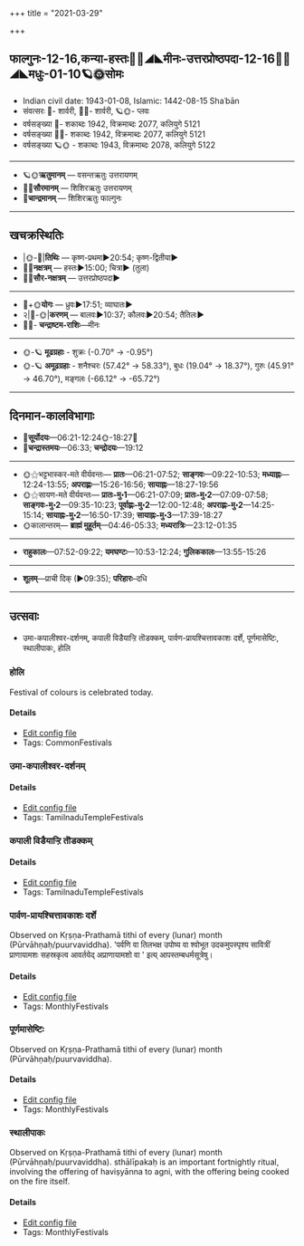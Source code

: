 +++
title = "2021-03-29"

+++
## फाल्गुनः-12-16,कन्या-हस्तः🌛🌌◢◣मीनः-उत्तरप्रोष्ठपदा-12-16🌌🌞◢◣मधुः-01-10🪐🌞सोमः
- Indian civil date: 1943-01-08, Islamic: 1442-08-15 Shaʿbān
- संवत्सरः 🌛- शार्वरी, 🌌🌞- शार्वरी, 🪐🌞- प्लवः
- वर्षसङ्ख्या 🌛- शकाब्दः 1942, विक्रमाब्दः 2077, कलियुगे 5121
- वर्षसङ्ख्या 🌌🌞- शकाब्दः 1942, विक्रमाब्दः 2077, कलियुगे 5121
- वर्षसङ्ख्या 🪐🌞 - शकाब्दः 1943, विक्रमाब्दः 2078, कलियुगे 5122
___________________
- 🪐🌞**ऋतुमानम्** — वसन्तऋतुः उत्तरायणम्
- 🌌🌞**सौरमानम्** — शिशिरऋतुः उत्तरायणम्
- 🌛**चान्द्रमानम्** — शिशिरऋतुः फाल्गुनः
___________________


## खचक्रस्थितिः
- |🌞-🌛|**तिथिः** — कृष्ण-प्रथमा►20:54; कृष्ण-द्वितीया►  
- 🌌🌛**नक्षत्रम्** — हस्तः►15:00; चित्रा► (तुला)  
- 🌌🌞**सौर-नक्षत्रम्** — उत्तरप्रोष्ठपदा►  
___________________
- 🌛+🌞**योगः** — ध्रुवः►17:51; व्याघातः►  
- २|🌛-🌞|**करणम्** — बालवः►10:37; कौलवः►20:54; तैतिलः►  
- 🌌🌛- **चन्द्राष्टम-राशिः**—मीनः  
___________________
- 🌞-🪐 **मूढग्रहाः** - शुक्रः (-0.70° → -0.95°)
- 🌞-🪐 **अमूढग्रहाः** - शनैश्चरः (57.42° → 58.33°), बुधः (19.04° → 18.37°), गुरुः (45.91° → 46.70°), मङ्गलः (-66.12° → -65.72°)
___________________


## दिनमान-कालविभागाः
- 🌅**सूर्योदयः**—06:21-12:24🌞️-18:27🌇  
- 🌛**चन्द्रास्तमयः**—06:33; **चन्द्रोदयः**—19:12  
___________________
- 🌞⚝भट्टभास्कर-मते वीर्यवन्तः— **प्रातः**—06:21-07:52; **साङ्गवः**—09:22-10:53; **मध्याह्नः**—12:24-13:55; **अपराह्णः**—15:26-16:56; **सायाह्नः**—18:27-19:56  
- 🌞⚝सायण-मते वीर्यवन्तः— **प्रातः-मु॰1**—06:21-07:09; **प्रातः-मु॰2**—07:09-07:58; **साङ्गवः-मु॰2**—09:35-10:23; **पूर्वाह्णः-मु॰2**—12:00-12:48; **अपराह्णः-मु॰2**—14:25-15:14; **सायाह्नः-मु॰2**—16:50-17:39; **सायाह्नः-मु॰3**—17:39-18:27  
- 🌞कालान्तरम्— **ब्राह्मं मुहूर्तम्**—04:46-05:33; **मध्यरात्रिः**—23:12-01:35  
___________________
- **राहुकालः**—07:52-09:22; **यमघण्टः**—10:53-12:24; **गुलिककालः**—13:55-15:26  
___________________
- **शूलम्**—प्राची दिक् (►09:35); **परिहारः**–दधि  
___________________

## उत्सवाः
- उमा-कपालीश्वर-दर्शनम्, कपाली विडैयाऱ्ऱि तॊडक्कम्, पार्वण-प्रायश्चित्तावकाशः दर्शे, पूर्णमासेष्टिः, स्थालीपाकः, होलि
### होलि

Festival of colours is celebrated today.

#### Details
- [Edit config file](https://github.com/jyotisham/adyatithi/blob/master/general/relative_event/hOlikA-pUrNimA/offset__01/hOli.toml)
- Tags: CommonFestivals


### उमा-कपालीश्वर-दर्शनम्



#### Details
- [Edit config file](https://github.com/jyotisham/adyatithi/blob/master/temples/Tamil/relative_event/kar2pagAmbAL%E2%80%93kapAlIzvarar_tirukkalyANam/offset__01/kapAlI_umA-mahEzvara_darican2am.toml)
- Tags: TamilnaduTempleFestivals


### कपाली विडैयाऱ्ऱि तॊडक्कम्



#### Details
- [Edit config file](https://github.com/jyotisham/adyatithi/blob/master/temples/Tamil/relative_event/kar2pagAmbAL%E2%80%93kapAlIzvarar_tirukkalyANam/offset__01/kapAlI_viDaiyAr2r2i_toDakkam.toml)
- Tags: TamilnaduTempleFestivals


### पार्वण-प्रायश्चित्तावकाशः दर्शे

Observed on Kṛṣṇa-Prathamā tithi of every (lunar) month (Pūrvāhṇaḥ/puurvaviddha). 'पर्वणि वा तिलभक्ष उपोष्य वा श्वोभूत उदकमुपस्पृश्य सावित्रीं प्राणायामशः सहस्रकृत्व आवर्तयेद् अप्राणायामशो वा ' इत्य् आपस्तम्बधर्मसूत्रेषु।

#### Details
- [Edit config file](https://github.com/jyotisham/adyatithi/blob/master/gRhya/Apastamba/lunar_month/tithi/00/16/pArvaNa-prAyashcittAvakAshaH_16.toml)
- Tags: MonthlyFestivals


### पूर्णमासेष्टिः

Observed on Kṛṣṇa-Prathamā tithi of every (lunar) month (Pūrvāhṇaḥ/puurvaviddha). 

#### Details
- [Edit config file](https://github.com/jyotisham/adyatithi/blob/master/gRhya/general/lunar_month/tithi/00/16/pUrNamAseShTiH.toml)
- Tags: MonthlyFestivals


### स्थालीपाकः

Observed on Kṛṣṇa-Prathamā tithi of every (lunar) month (Pūrvāhṇaḥ/puurvaviddha). sthālīpakaḥ is an important fortnightly ritual, involving the offering of haviṣyānna to agni, with the offering being cooked on the fire itself.

#### Details
- [Edit config file](https://github.com/jyotisham/adyatithi/blob/master/gRhya/general/lunar_month/tithi/00/16/sthAlIpAkaH_16.toml)
- Tags: MonthlyFestivals



